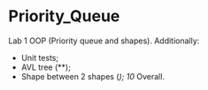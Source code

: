 # Priority_Queue
Lab 1 OOP (Priority queue and shapes).
Additionally:
- Unit tests;
- AVL tree (**);
- Shape between 2 shapes (*);
10* Overall.
